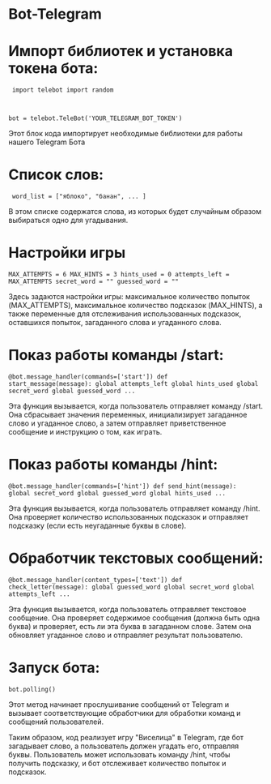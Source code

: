 # Bot-Telegram

# Импорт библиотек и установка токена бота:

<code> import telebot
import random

bot = telebot.TeleBot('YOUR_TELEGRAM_BOT_TOKEN')
</code>

Этот блок кода импортирует необходимые библиотеки для работы нашего Telegram Бота

# Список слов:

<code> word_list = ["яблоко", "банан", ... ] </code>


В этом списке содержатся слова, из которых будет случайным образом выбираться одно для угадывания.

# Настройки игры

<code>MAX_ATTEMPTS = 6
MAX_HINTS = 3
hints_used = 0
attempts_left = MAX_ATTEMPTS
secret_word = ""
guessed_word = ""</code>

Здесь задаются настройки игры: максимальное количество попыток (MAX_ATTEMPTS), максимальное количество подсказок (MAX_HINTS), а также переменные для отслеживания использованных подсказок, оставшихся попыток, загаданного слова и угаданного слова.

# Показ работы команды /start:

<code>@bot.message_handler(commands=['start'])
def start_message(message):
    global attempts_left
    global hints_used
    global secret_word
    global guessed_word 
    ...</code>


Эта функция вызывается, когда пользователь отправляет команду /start. Она сбрасывает значения переменных, инициализирует загаданное слово и угаданное слово, а затем отправляет приветственное сообщение и инструкцию о том, как играть.

# Показ работы команды /hint:

<code>@bot.message_handler(commands=['hint'])
def send_hint(message):
    global secret_word
    global guessed_word
    global hints_used
    ...</code>

Эта функция вызывается, когда пользователь отправляет команду /hint. Она проверяет количество использованных подсказок и отправляет подсказку (если есть неугаданные буквы в слове).

# Обработчик текстовых сообщений:

<code>@bot.message_handler(content_types=['text'])
def check_letter(message):
    global guessed_word
    global secret_word
    global attempts_left
    ...</code>
 
Эта функция вызывается, когда пользователь отправляет текстовое сообщение. Она проверяет содержимое сообщения (должна быть одна буква) и проверяет, есть ли эта буква в загаданном слове. Затем она обновляет угаданное слово и отправляет результат пользователю.

# Запуск бота:

<code>bot.polling()</code>

Этот метод начинает прослушивание сообщений от Telegram и вызывает соответствующие обработчики для обработки команд и сообщений пользователей.

Таким образом, код реализует игру "Виселица" в Telegram, где бот загадывает слово, а пользователь должен угадать его, отправляя буквы. Пользователь может использовать команду /hint, чтобы получить подсказку, и бот отслеживает количество попыток и подсказок.
